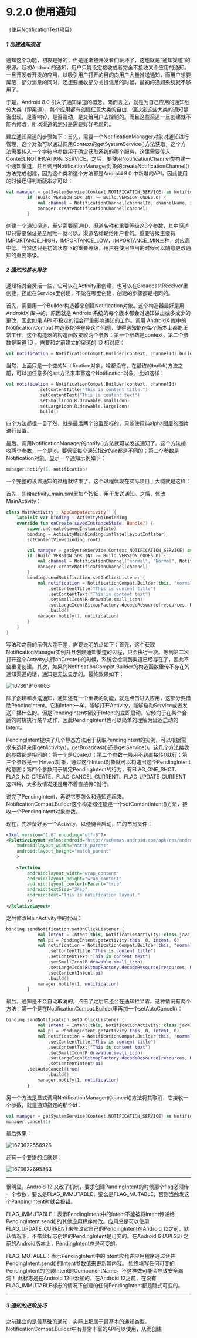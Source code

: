 # 9.2.0 使用通知

（使用NotificationTest项目）

##### 1 创建通知渠道

通知这个功能，初衷是好的，但是逐渐被开发者们玩坏了，这也就是“通知渠道”的来源。起初Android的通知，用户只能设定接收或者完全不接收某个应用的通知。一旦开发者开发的应用，以吸引用户打开的目的向用户大量推送通知，而用户想要屏蔽一部分消息的同时，还想要接收部分关键信息的时候，最初的通知系统就不够用了。

于是，Android 8.0 引入了通知渠道的概念。简而言之，就是为自己应用的通知划分大类（即渠道），每个应用都有创建任意大类的自由，但决定这些大类的通知是否出现，是否响铃，是否震动，是交给用户去控制的。而且这些渠道一旦创建就不能再修改，所以渠道的划分是需要好好考虑的。

建立通知渠道的步骤如下：首先，需要一个NotificationManager对象对通知进行管理，这个对象可以通过调用Context的getSystemService()方法获取，这个方法需要传入一个字符串参数用于确定获取系统的哪个服务，这里需要传入Context.NOTIFICATION_SERVICE。之后，要使用NotificationChannel类构建一个通知渠道，并且调用NotificationManager对象的createNotificationChannel()方法完成创建，因为这个类和这个方法都是Android 8.0 中新增的API，因此使用的时候还得判断版本才可以：

```kotlin
val manager = getSystemService(Context.NOTIFICATION_SERVICE) as NotificationManager
        if (Build.VERSION.SDK_INT >= Build.VERSION_CODES.O) {
            val channel = NotificationChannel(channelId, channelName, importace)
            manager.createNotificationChannel(channel)
        }
```

创建一个通知渠道，至少需要渠道ID、渠道名称和重要等级这3个参数，其中渠道ID只需要保证是全局唯一就可以。渠道名称是给用户看的。重要等级主要有IMPORTANCE_HIGH，IMPORTANCE_LOW，IMPORTANCE_MIN三种，对应高中低。当然这只是初始状态下的重要等级，用户在使用应用的时候可以随意更改通知的重要等级。

##### 2 通知的基本用法

通知相对会灵活一些，它可以在Activity里创建，也可以在BroadcastReceiver里创建，还能在Service里创建，不论在哪里创建，创建的步骤都是相同的。

首先，需要用一个Builder构造器来创建Notification对象。这个构造器最好是用 AndroidX 库中的，原因就是 Android 系统的每个版本都会对通知做出或多或少的更改，因此如果 API 不稳定的话会严重影响通知的工作。调用 AndroidX 库中的 NotificationCompat 构造器能够避免这个问题，使得通知能在每个版本上都能正常工作。这个构造器的构造函数接收两个参数：第一个参数是context，第二个参数是渠道 ID ，需要和之前建立的渠道的 ID 相对应：

```kotlin
val notification = NotificationCompat.Builder(context, channelId).build()
```

当然，上面只是一个空的Notification对象，啥都没有。在最终的build()方法之前，可以加任意多的set方法来丰富这个Notification对象，比如这样：

```kotlin
val notification = NotificationCompat.Builder(context, channelId)
            .setContentTitle("This is content title.")
            .setContentText("This is content text")
            .setSmallIcon(R.drawable.smallIcon)
            .setLargeIcon(R.drawable.largeIcon)
            .build()
```

四个方法都很一目了然，就是最后两个设置图标的，只能使用纯alpha图层的图片进行设置。

最后，调用NotificationManager的notify()方法就可以发送通知了。这个方法接收两个参数，一个是id，要保证每个通知指定的id都是不同的；第二个参数是Notification对象。显示一个通知示例如下：

```kotlin
manager.notify(1, notification)
```

一个完整的设置通知的过程就结束了。这个过程体现在实际项目上大概就是这样：

首先，先给activity_main.xml里加个按钮，用于发送通知。之后，修改MainActivity：

```kotlin
class MainActivity : AppCompatActivity() {
    lateinit var binding : ActivityMainBinding
    override fun onCreate(savedInstanceState: Bundle?) {
        super.onCreate(savedInstanceState)
        binding = ActivityMainBinding.inflate(layoutInflater)
        setContentView(binding.root)

        val manager = getSystemService(Context.NOTIFICATION_SERVICE) as NotificationManager
        if (Build.VERSION.SDK_INT >= Build.VERSION_CODES.O) {
            val channel = NotificationChannel("normal", "Normal", NotificationManager.IMPORTANCE_DEFAULT)
            manager.createNotificationChannel(channel)
        }
        binding.sendNotification.setOnClickListener {
            val notification = NotificationCompat.Builder(this, "normal")
                .setContentTitle("This is content title")
                .setContentText("This is content text")
                .setSmallIcon(R.drawable.small_icon)
                .setLargeIcon(BitmapFactory.decodeResource(resources, R.drawable.small_icon))
                .build()
            manager.notify(1, notification)
        }
    }
}
```

写法和之前的示例大差不差，需要说明的点如下：首先，这个获取NotificationManager实例并且创建通知渠道的过程，只会执行一次。等到第二次打开这个Activity执行onCreate()的时候，系统会检测到渠道已经存在了，因此不会重复创建。其次，如果向NotificationCompat.Builder的构造函数里传不存在的通知渠道的话，通知是无法显示的。最终效果如下：

![1673619104603](image/9.2.0使用通知/1673619104603.png)

除了创建和发送通知，通知还有一个重要的功能，就是点击进入应用，这部分要借助PendingIntent。它和Intent一样，能够打开Activity，能够启动Service或者发送广播什么的。但是PendingIntent相较于Intent的立即启动，它倾向于在某个合适的时机执行某个动作，因此PendingIntent也可以简单的理解为延迟启动的Intent。

PendingIntent提供了几个静态方法用于获取PendingIntent的实例，可以根据需求来选择来用getActivity()，getBroadcast()还是getService()。这几个方法接收的参数都是相同的：第一个是Context；第二个参数一般用不到直接传0就行；第三个参数是一个Intent对象，通过这个Intent对象就可以构造出这个PendingIntent的意图；第四个参数用于确定PendingIntent的行为，有FLAG_ONE_SHOT、FLAG_NO_CREATE、FLAG_CANCEL_CURRENT、FLAG_UPDATE_CURRENT这四种，大多数情况还是用不着直接传0就行。

说完了PendingIntent，再说它要怎么和通知连起来。NotificationCompat.Builder这个构造器还能连一个setContentIntent()方法，接收一个PendingIntent对象参数。

现在，先准备好另一个Activity，以便待会启动，它的布局文件：

```xml
<?xml version="1.0" encoding="utf-8"?>
<RelativeLayout xmlns:android="http://schemas.android.com/apk/res/android"
    android:layout_width="match_parent"
    android:layout_height="match_parent"
    >
  
    <TextView
        android:layout_width="wrap_content"
        android:layout_height="wrap_content"
        android:layout_centerInParent="true"
        android:textSize="24sp"
        android:text="This is notification layout."
        />
</RelativeLayout>
```

之后修改MainActivity中的代码：

```kotlin
binding.sendNotification.setOnClickListener {
            val intent = Intent(this, NotificationActivity::class.java)
            val pi = PendingIntent.getActivity(this, 0, intent, 0)
            val notification = NotificationCompat.Builder(this, "normal")
                .setContentTitle("This is content title")
                .setContentText("This is content text")
                .setSmallIcon(R.drawable.small_icon)
                .setLargeIcon(BitmapFactory.decodeResource(resources, R.drawable.small_icon))
                .setContentIntent(pi)
                .build()
            manager.notify(1, notification)
        }
```

最后，通知是不会自动取消的，点击了之后它还会在通知栏呆着。这种情况有两个方法：第一个是在NotificationCompat.Builder里再加一个setAutoCancel()：

```kotlin
binding.sendNotification.setOnClickListener {
            val intent = Intent(this, NotificationActivity::class.java)
            val pi = PendingIntent.getActivity(this, 0, intent, 0)
            val notification = NotificationCompat.Builder(this, "normal")
                .setContentTitle("This is content title")
                .setContentText("This is content text")
                .setSmallIcon(R.drawable.small_icon)
                .setLargeIcon(BitmapFactory.decodeResource(resources, R.drawable.small_icon))
                .setContentIntent(pi)
		.setAutoCancel(true)
                .build()
            manager.notify(1, notification)
        }
```

另一个方法是显式调用NotificationManager的cancel()方法将其取消，它接收一个参数，就是通知指定的那个id：

```kotlin
val manager = getSystemService(Context.NOTIFICATION_SERVICE) as NotificationManager
manager.cancel(1)
```

最后效果：

![1673622556926](image/9.2.0使用通知/1673622556926.png)

还有一个要提的点就是：

![1673622695863](image/9.2.0使用通知/1673622695863.png)

---

很明显，Android 12 又改了机制，要求创建PandingIntent的时候那个flag必须传一个参数，要么是FLAG_IMMUTABLE，要么是FLAG_MUTABLE，否则当触发这个PandingIntent时就会报错。

FLAG_IMMUTABLE：表示PendingIntent中的Intent不能被将Intent传递给PendingIntent.send()的其他应用程序修改。应用总是可以使用FLAG_UPDATE_CURRENT来修改它自己的PendingIntent在Android 12之前，默认情况下，不带此标志创建的PendingIntent是可变的。在Android 6 (API 23) 之前的Android版本上，PendingIntent总是可变的。

FLAG_MUTABLE：表示PendingIntent中的Intent应允许应用程序通过合并PendingIntent.send()的Intent参数值来更新其内容。
始终填写任何可变的PendingIntent的包装Intent的ComponentName。不这样做可能会导致安全漏洞！
此标志是在Android 12中添加的。在Android 12之前，在没有FLAG_IMMUTABLE标志的情况下创建的任何PendingIntent都是隐式可变的。

---

##### 3 通知的进阶技巧

之前建立的是最基础的通知，实际上那属于最基本的通知类型。NotificationCompat.Builder中有非常丰富的API可以使用，从而创建

